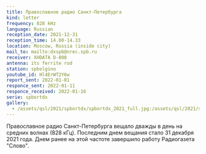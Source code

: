 ```yaml
---
title: Православное радио Санкт-Петербурга
kind: letter
frequency: 828 kHz
language: Russian
reception_date: 2021-12-31
reception_time: 14.00-14.33
location: Moscow, Russia (inside city)
mail_to: mailto:dxspb@nrec.spb.ru
receiver: XHDATA D-808
antenna: its ferrite rod
station: spbolgino
youtube_id: Hl4ErWT2Y6w
report_sent: 2022-01-01
responce_sent: 2022-01-11
responce_received: 2022-01-16
serie: spbortdx
gallery:
  - /assets/qsl/2021/spbortdx/spbortdx_2021_full.jpg:/assets/qsl/2021/spbortdx/spbortdx_2021_small.jpg
---
```


Православное радио Санкт-Петербурга вещало дважды
в день на средних волнах (828 кГц). Последним
днем вещания стало 31 декабря 2021 года. Днем ранее
на этой частоте завершило работу Радиогазета "Слово".
